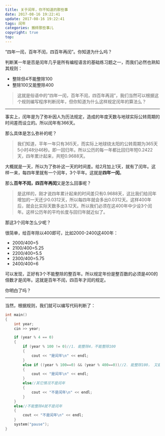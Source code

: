 ```yaml
---
title: 关于闰年，你不知道的那些事
date: 2017-08-16 19:22:41
update: 2017-08-16 19:22:41
tags: 闰年
categories: 搬砖那些事儿
copyright: true
top:
---
```


“四年一闰，百年不闰，四百年再闰”。你知道为什么吗？

<!-- more -->

判断某一年是否是闰年几乎是所有编程语言的基础练习题之一，而我们必然也熟知其规则：


- 整除但4不能整除100
- 整除100又能整除400

>这就是俗语中的“四年一闰，百年不闰，四百年再润”，我们当然可以根据这个规则编写程序判断闰年，但你知道为什么这样规定闰年的算法么？


----------
事实上，闰年是为了弥补因人为历法规定，造成的年度天数与地球实际公转周期的时间差而设立的。所以闰年有366天。

那么具体是怎么弥补的呢？

>我们知道，平年一年只有365天，而实际上地球绕太阳的公转周期为365天5小时48分46秒。即一回归年。所以公历的每一年都比回归年短0.2422天，四年累计起来，共短0.9688天。

大概就是一天，所以为了弥补这一天的时间差。给2月加上1天，就有了闰年。这样一来，每四年里就有一个闰年，3个平年。这就是**四年一闰**。

那么**百年不闰，四百年再闰**又是怎么回事呢？

>是这样的，刚才说四年累计起来的时间差只有0.9688天，这比我们给闰年增加的一天还少0.0312天，所以每四年就会多出0.0312天。这样400年后，就会比实际天数多出3.12天。所以我们必须在这400年中少设3个闰年。这样公历年的平均长度与回归年就近似了。

那这3个闰年怎么少呢？

很简单，给百年除以400即可，比如2000-2400这400年：



- 2000/400=5
- 2100/400=5.25
- 2200/400=5.5
- 2300/400=5.75
- 2400/400=6

可以发现，正好有3个不能整除的整百年。所以规定年份是整百数的必须是400的倍数才是闰年。这就是百年不闰，四百年才闰的规定。

你明白了吗？


----------

当然，根据规则，我们就可以编写代码判断了：


```C++  
int main()
{
	int year;
	cin >> year;

	if (year % 4 == 0)
	{
		if (year % 100 != 0)//1. 能整除4，不能整除100
		{
			cout << "是闰年\n" << endl;
		}
		else if ((year % 100==0) && (year % 400==0))//2. 能整除100， 又能整除400
		{
			cout << "是闰年\n" << endl;
		}
		else//其它情况不是闰年
		{
			cout << "不是闰年\n" << endl;
		}
	}
	else//不能整除4就不是闰年
	{
		cout << "不是闰年\n" << endl;
	}
	system("pause");
}
```